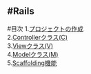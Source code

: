 #Rails
---
#目次
1.[プロジェクトの作成](./Text/Rails1.md)  
2.[Controllerクラス(C)](./Text/Rails2.md)  
3.[Viewクラス(V)](Text/Rails3.md)  
4.[Modelクラス(M)](Text/Rails4.md)  
5.[Scaffolding機能](Text/Rails5.md)  
